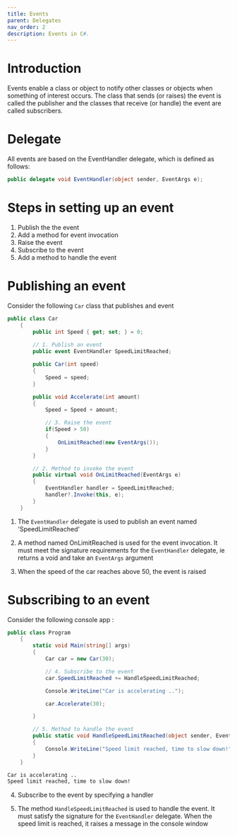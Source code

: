 ```yaml
---
title: Events
parent: Delegates
nav_order: 2
description: Events in C#.
---
```


# Introduction

Events enable a class or object to notify other classes or objects when something of interest occurs. The class that sends (or raises) the event is called the publisher and the classes that receive (or handle) the event are called subscribers.

# Delegate

All events are based on the EventHandler delegate, which is defined as follows:

```csharp
public delegate void EventHandler(object sender, EventArgs e);
```

# Steps in setting up an event

1. Publish the the event
2. Add a method for event invocation
3. Raise the event
4. Subscribe to the event
5. Add a method to handle the event

# Publishing an event

Consider the following ``Car`` class that publishes and event

```csharp
public class Car
    {
        public int Speed { get; set; } = 0;
        
        // 1. Publish an event
        public event EventHandler SpeedLimitReached;

        public Car(int speed)
        {
            Speed = speed;
        }

        public void Accelerate(int amount)
        {
            Speed = Speed + amount;

            // 3. Raise the event
            if(Speed > 50)
            {
                OnLimitReached(new EventArgs());
            }
        }

        // 2. Method to invoke the event
        public virtual void OnLimitReached(EventArgs e)
        {
            EventHandler handler = SpeedLimitReached;
            handler?.Invoke(this, e);
        }
    }
```

1. The ``EventHandler`` delegate is used to publish an event named 'SpeedLimitReached' 

2. A method named OnLimitReached is used for the event invocation. It must meet the signature requirements for the ``EventHandler`` delegate, ie returns a void and take an ``EventArgs`` argument

3. When the speed of the car reaches above 50, the event is raised

# Subscribing to an event

Consider the following console app :

```csharp
public class Program
    {
        static void Main(string[] args)
        {
            Car car = new Car(30);

            // 4. Subscribe to the event
            car.SpeedLimitReached += HandleSpeedLimitReached;

            Console.WriteLine("Car is accelerating ..");

            car.Accelerate(30);

        }

        // 5. Method to handle the event
        public static void HandleSpeedLimitReached(object sender, EventArgs e)
        {
            Console.WriteLine("Speed limit reached, time to slow down!");
        }
    }
```

```bash
Car is accelerating ..
Speed limit reached, time to slow down!
```

4. Subscribe to the event by specifying a handler

5. The method ``HandleSpeedLimitReached`` is used to handle the event. It must satisfy the signature for the ``EventHandler`` delegate. When the speed limit is reached, it raises a message in the console window

